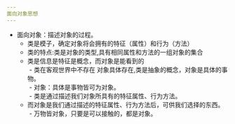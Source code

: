 ```yaml
---
面向对象思想
---  
```

- 面向对象：描述对象的过程。  
  - 类是模子，确定对象将会拥有的特征（属性）和行为（方法）  
  - 类的特点:类是对象的类型,具有相同属性和方法的一组对象的集合  
  - 类是信息是特征是概念，而对象是能看到的  
  - 类在客观世界中不存在  对象具体存在,类是抽象的概念，对象是具体的事物。  
  - 对象：具体是事物皆可为对象。  
  - 类是通过描述我们对象所具有的特征属性、行为方法。  
  - 而对象是我们通过描述的特征属性、行为方法后，可供我们选择的东西。  
  - 万物皆对象，只要是可以接触的，都是对象。  
  
